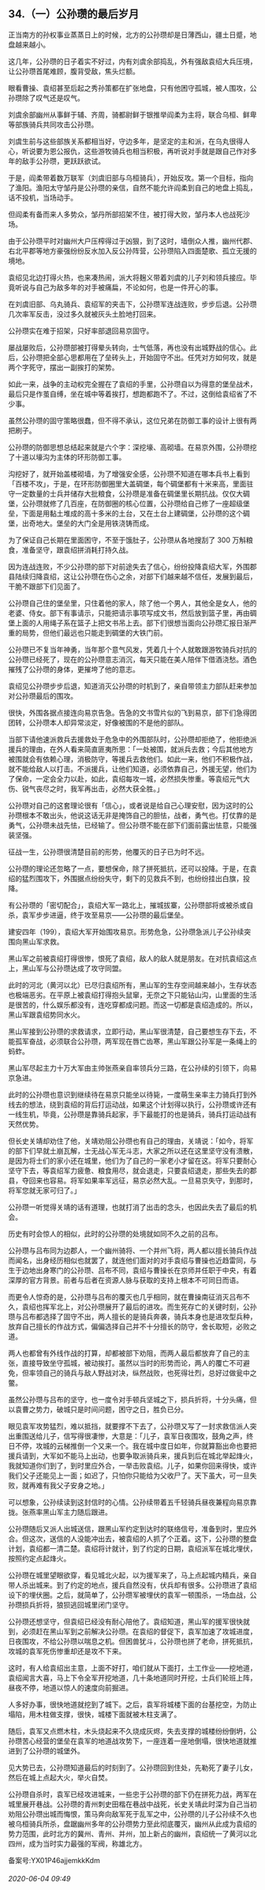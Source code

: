 ## 34.（一）公孙瓒的最后岁月
正当南方的孙权事业蒸蒸日上的时候，北方的公孙瓒却是日薄西山，疆土日蹙，地盘越来越小。



这几年，公孙瓒的日子着实不好过，内有刘虞余部捣乱，外有强敌袁绍大兵压境，让公孙瓒首尾难顾，腹背受敌，焦头烂额。



眼看曹操、袁绍甚至后起之秀孙策都在扩张地盘，只有他困守孤城，被人围攻，公孙瓒除了叹气还是叹气。



刘虞余部幽州从事鲜于辅、齐周，骑都尉鲜于银推举阎柔为主将，联合乌桓、鲜卑等部族骑兵共同攻击公孙瓒。



刘虞生前与这些部族关系都相当好，守边多年，是坚定的主和派，在乌丸很得人心，听说要为恩公报仇，这些游牧骑兵也相当积极，再听说对手就是跟自己作对多年的敌手公孙瓒，更跃跃欲试。



于是，阎柔带着数万联军（刘虞旧部与乌桓骑兵），开始反攻。第一个目标，指向了渔阳。渔阳太守邹丹是公孙瓒的亲信，自然不能允许阎柔到自己的地盘上捣乱，话不投机，当场动手。



但阎柔有备而来人多势众，邹丹所部招架不住，被打得大败，邹丹本人也战死沙场。



由于公孙瓒平时对幽州大户压榨得过于凶狠，到了这时，墙倒众人推，幽州代郡、右北平郡等地方豪强纷纷反水加入反公孙阵营，公孙瓒陷入四面楚歌、孤立无援的境地。



袁绍见北边打得火热，也来凑热闹，派大将麹义带着刘虞的儿子刘和领兵接应。毕竟听说与自己为敌多年的对手被痛扁，不论如何，也是一件开心的事。



在刘虞旧部、乌丸骑兵、袁绍军的夹击下，公孙瓒军连战连败，步步后退。公孙瓒几次率军反击，没过多久就被灰头土脸地打回来。



公孙瓒实在难于招架，只好率部退回易京固守。



屡战屡败后，公孙瓒部被打得晕头转向，士气低落，再也没有出城野战的信心。此后，公孙瓒把全部心思都用在了垒砖头上，开始固守不出。任凭对方如何攻，就是两个字死守，摆出一副挨打的架势。



如此一来，战争的主动权完全握在了袁绍的手里，公孙瓒自以为得意的堡垒战术，最后只是作茧自缚，坐在城中等着挨打，想跑都跑不了。不过，这倒给袁绍省了不少事。



虽然公孙瓒的固守策略很蠢，但不得不承认，这位兄弟在防御工事的设计上很有两把刷子。



公孙瓒的防御思想总结起来就是六个字：深挖壕、高砌墙。在易京外围，公孙瓒挖了十道以壕沟为主体的环形防御工事。



沟挖好了，就开始盖楼砌墙，为了增强安全感，公孙瓒不知道在哪本兵书上看到「百楼不攻」，于是，在环形防御圈里大盖碉堡，每个碉堡都有十米来高，里面驻守一定数量的士兵并储存大批粮食，公孙瓒是准备在碉堡里长期抗战。仅仅大碉堡，公孙瓒就修了几百座，在防御圈的核心位置，公孙瓒给自己修了一座超级堡垒，下面是用黏土堆成的高十多米的土台，又在土台上建碉堡，公孙瓒的这个碉堡，出奇地大。堡垒的大门全是用铁浇铸而成。



为了保证自己长期在里面困守，不至于饿肚子，公孙瓒从各地搜刮了 300 万斛粮食，准备坚守，跟袁绍拼消耗打持久战。



因为连战连败，不少公孙瓒的部下对前途失去了信心，纷纷投降袁绍大军，外围郡县陆续归降袁绍，这让公孙瓒在伤心之余，对部下们越来越不信任，发展到最后，干脆不跟部下们见面了。



公孙瓒自己住的堡垒里，只住着他的家人，除了他一个男人，其他全是女人，他的老婆、侍女。部下有事请示，只能把请示事项写成文书，然后放到篮子里，再由碉堡上面的人用绳子系在篮子上把文书吊上去。部下们很想当面向公孙瓒汇报日渐严重的局势，但他们最远也只能走到碉堡的大铁门前。



公孙瓒已不复当年神勇，当年那个意气风发，凭着几十个人就敢跟游牧骑兵对抗的公孙瓒已经死了，现在的公孙瓒意志消沉，每天只能在美人陪伴下借酒浇愁。酒色摧残了公孙瓒的身体，更摧垮了他的意志。



袁绍见公孙瓒步步后退，知道消灭公孙瓒的时机到了，亲自带领主力部队赶来参加对公孙瓒最后的围攻。



很快，外围各据点接连向易京告急。告急的文书雪片似的飞到易京，部下们急得团团转，公孙瓒本人却异常淡定，好像被围的不是他的部队。



当部下请他速派救兵去援救处于危急中的外围部队时，公孙瓒却拒绝了，他拒绝派援兵的理由，在外人看来简直匪夷所思：「一处被围，就派兵去救；今后其他地方被围就会有依赖心理，消极防守，等援兵去救他们。如此一来，他们不积极作战，就不能给敌人以打击。不派援兵，让他们知道，必须依靠自己，外援无望，他们为了保命，一定会全力以赴，如此，袁绍每攻一城，必然损失惨重。等袁绍元气大伤、锐气丧尽之时，我军再出击，必然大获全胜。」



公孙瓒对自己的这套理论很有「信心」，或者说是给自己心理安慰，因为这时的公孙瓒根本不敢出头，他说这话无非是掩饰自己的胆怯，战者，勇气也。打仗靠的是勇气，公孙瓒未战先怯，已经输了。但公孙瓒不能在部下们面前露出怯意，只能强装坚强。



征战一生，公孙瓒很清楚目前的形势，他覆灭的日子已为时不远。



公孙瓒的理论还忽略了一点，要想保命，除了拼死抵抗，还可以投降。于是，在袁绍的猛烈围攻下，外围据点纷纷失守，剩下的见救兵不到，也纷纷挂出白旗，投降。



有公孙瓒的「密切配合」，袁绍大军一路北上，摧城拔寨，公孙瓒部将或被杀或自杀，袁军步步进逼，终于攻至易京——公孙瓒的最后堡垒。



建安四年（199），袁绍大军开始围攻易京。形势危急，公孙瓒急派儿子公孙续突围向黑山军求救。



黑山军之前被袁绍打得很惨，恨死了袁绍，敌人的敌人就是朋友。在对抗袁绍这点上，黑山军与公孙瓒达成了攻守同盟。



此时的河北（黄河以北）已尽归袁绍所有，黑山军的生存空间越来越小，生存状态也极端恶劣。在平原上被袁绍打得抱头鼠窜，无奈之下只能钻山沟，山里面的生活是很苦的，什么娱乐都没有，连吃穿都成问题。而这一切都是袁绍造成的。所以，黑山军跟袁绍势同水火。



黑山军接到公孙瓒的求救请求，立即行动，黑山军很清楚，自己要想生存下去，不能孤军奋战，必须联合公孙瓒，两军现在唇亡齿寒，黑山军跟公孙军是一条绳上的蚂蚱。



黑山军尽起主力十万大军由主帅张燕亲自率领兵分三路，在公孙续的引领下，向易京急进。



此时的公孙瓒也意识到继续待在易京只能坐以待毙，一度萌生亲率主力骑兵打到外线去的想法，绕到袁绍的背后打运动战，如果这个计划得以执行，公孙瓒或许还有一线生机，毕竟，公孙瓒是靠骑兵起家，手下最能打的也是骑兵，骑兵打运动战有天然优势。



但长史关靖却劝住了他，关靖劝阻公孙瓒也有自己的理由，关靖说：「如今，将军的部下们早就土崩瓦解，士无战心军无斗志，大家之所以还在这里坚守没有溃散，是因为将士们的家小还在城里，他们为了自己的一家老小才留在这。将军只要耐心坚守下去，等袁绍军力疲惫、粮食用尽，就会退走，只要袁绍退走，那些失去的郡县，夺回来也容易。将军如果率军远征，易京必然大乱。一旦易京失守，到那时，将军您就无家可归了。」



公孙瓒一听觉得关靖的话有道理，也就打消了出击的念头，也因此失去了最后的机会。



历史有时会惊人的相似，此时的公孙瓒的处境就如同不久之前的吕布。



公孙瓒与吕布同为边郡人，一个幽州骑将、一个并州飞将，两人都以擅长骑兵作战而闻名，出身经历相似也就罢了，就连他们面对的对手袁绍与曹操也近趋雷同，与生于边地出身寒门的公孙瓒、吕布不同，袁绍与曹操长在京师并任职于中央，有着深厚的官方背景。前者与后者在资源人脉与获取的支持上根本不可同日而语。



而更令人惊奇的是，公孙瓒与吕布的覆灭也几乎相同，就在曹操南征消灭吕布不久，袁绍也挥军北上，对公孙瓒展开了最后的进攻。而生死存亡的关键时刻，公孙瓒与吕布都选择了固守不出，两人擅长的是骑兵奔袭，骑兵本身也是进攻型兵种，放弃自己擅长的作战方式，偏偏选择自己并不十分擅长的防守，舍长取短，必败之道。



两人也都曾有外线作战的打算，却都被部下劝阻，而两人最后都放弃了自己的主张，直接导致坐守孤城，被动挨打。虽然以当时的形势而论，两人的覆亡不可避免，但率领自己的骑兵与敌人野战对决，纵然战败，也死得壮烈，总好过做瓮中之鳖。



虽然公孙瓒与吕布的坚守，也一度令对手顿兵坚城之下，损兵折将，十分头痛，但以袁曹之势力，破城只是时间问题，困守之日，胜负已分。



眼见袁军攻势猛烈，难以抵挡，就要撑不下去了，公孙瓒又写了一封求救信派人突出重围送给儿子，信写得很凄惨，大意是：「儿子，袁军日夜围攻，鼓角之声，终日不停，攻城的云梯推倒一个又来一个。我在城中度日如年，你就算豁出命也要把援兵请到，大军如不能马上出动，也要争取派骑兵来，援兵到后在城北举起烽火，我就知道你们到了，到时里应外合，一举击败袁绍。儿子，如果你回来得快，或许我们父子还能见上一面；如迟了，只怕你只能给为父收尸了。天下虽大，可一旦失败，就再难有我父子安身之地。」



可以想象，公孙续读到这封信时的心情。公孙续带着五千轻骑兵昼夜兼程向易京靠拢。张燕率黑山军主力随后跟进。



公孙瓒随后又派人出城送信，跟黑山军约定到达时的联络信号，准备到时，里应外合。但这次，送信的人没能冲出去，被袁绍的人抓了个正着。这下，公孙瓒的整盘计划，袁绍都一清二楚。袁绍将计就计，到了约定的日期，袁绍派军在城北埋伏，按照约定点起烽火。



公孙瓒在城里望眼欲穿，看见城北火起，以为援军来了，马上点起城内精兵，亲自带人杀出城来。到了约定的地点，援兵自然没有，伏兵却有很多。公孙瓒进了袁绍设下的埋伏圈。之后，就简单了，公孙瓒军被埋伏的袁军一顿围杀，一场血战，公孙瓒损兵折将，狼狈逃回城里闭门坚守。



公孙瓒还想坚守，但袁绍已经没有耐心陪他了。袁绍知道，黑山军的援军很快就到，必须赶在黑山军到之前解决公孙瓒。在袁绍的督促下，袁军加速了攻城进度，日夜围攻，不给公孙瓒以喘息之机。但困兽犹斗，公孙瓒也拼了老命，拼死抵抗，攻城的袁军死伤惨重却还是攻不下来。



这时，有人给袁绍出主意，上面不好打，咱们就从下面打，土工作业——挖地道，袁绍闻言大喜，马上下令全军开挖地道，几十条地道同时开挖，士兵们轮班上阵，昼夜不停，地道以惊人的速度向前掘进。



人多好办事，很快地道就挖到了城下。之后，袁军将城楼下面的台基挖空，为防止塌陷，用木柱做支撑，很快，城楼下面就被木柱支满了。



随后，袁军又点燃木柱，木头烧起来不久烧成灰烬，失去支撑的城楼纷纷倒坍，公孙瓒苦心经营的堡垒在袁军的地道战攻势下，一座连着一座地倒塌，很快地道就推进到了公孙瓒的城堡外。



见大势已去，公孙瓒知道最后的时刻到了。公孙瓒回到住处，先勒死了妻子儿女，然后在城上点起大火，举火自焚。



公孙瓒自杀时，袁军已经攻进城来，一些忠于公孙瓒的部下仍在拼死力战，两军在城里展开巷战。公孙瓒的青州刺史田楷在巷战中战死，长史关靖此时深为自己当初劝阻公孙瓒出城而悔恨，策马奔向敌军死于乱军之中，公孙瓒的儿子公孙续不久也被乌桓骑兵所杀，盘踞幽州多年的公孙瓒势力至此彻底覆灭，幽州从此成为袁绍的势力范围，此时北方的冀州、青州、并州，加上新占的幽州，袁绍统一了黄河以北四州，成为当时实力最强的军阀，称雄北方。



备案号:YX01P46ajjemkkKdm


###### 2020-06-04 09:49
